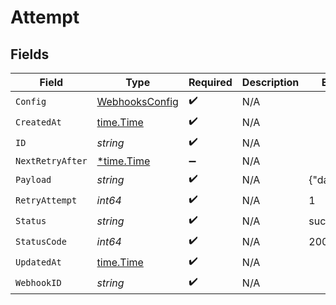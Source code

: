 # Attempt


## Fields

| Field                                                   | Type                                                    | Required                                                | Description                                             | Example                                                 |
| ------------------------------------------------------- | ------------------------------------------------------- | ------------------------------------------------------- | ------------------------------------------------------- | ------------------------------------------------------- |
| `Config`                                                | [WebhooksConfig](../../models/shared/webhooksconfig.md) | :heavy_check_mark:                                      | N/A                                                     |                                                         |
| `CreatedAt`                                             | [time.Time](https://pkg.go.dev/time#Time)               | :heavy_check_mark:                                      | N/A                                                     |                                                         |
| `ID`                                                    | *string*                                                | :heavy_check_mark:                                      | N/A                                                     |                                                         |
| `NextRetryAfter`                                        | [*time.Time](https://pkg.go.dev/time#Time)              | :heavy_minus_sign:                                      | N/A                                                     |                                                         |
| `Payload`                                               | *string*                                                | :heavy_check_mark:                                      | N/A                                                     | {"data":"test"}                                         |
| `RetryAttempt`                                          | *int64*                                                 | :heavy_check_mark:                                      | N/A                                                     | 1                                                       |
| `Status`                                                | *string*                                                | :heavy_check_mark:                                      | N/A                                                     | success                                                 |
| `StatusCode`                                            | *int64*                                                 | :heavy_check_mark:                                      | N/A                                                     | 200                                                     |
| `UpdatedAt`                                             | [time.Time](https://pkg.go.dev/time#Time)               | :heavy_check_mark:                                      | N/A                                                     |                                                         |
| `WebhookID`                                             | *string*                                                | :heavy_check_mark:                                      | N/A                                                     |                                                         |
